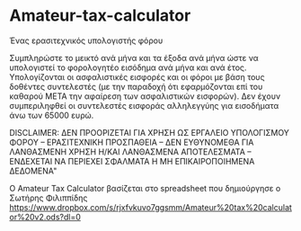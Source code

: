 # Amateur-tax-calculator
Ένας ερασιτεχνικός υπολογιστής φόρου

Συμπληρώστε το μεικτό ανά μήνα και τα έξοδα ανά μήνα ώστε να υπολογιστεί το φορολογητέο εισόδημα ανά μήνα και ανά έτος. 
Υπολογίζονται οι ασφαλιστικές εισφορές και οι φόροι με βάση τους δοθέντες συντελεστές (με την παραδοχή ότι εφαρμόζονται 
επί του καθαρού ΜΕΤΑ την αφαίρεση των ασφαλιστικών εισφορών). 
Δεν έχουν συμπεριληφθεί οι συντελεστές εισφοράς αλληλεγγύης για εισοδήματα άνω των 65000 ευρώ.

DISCLAIMER: ΔΕΝ ΠΡΟΟΡΙΖΕΤΑΙ ΓΙΑ ΧΡΗΣΗ ΩΣ ΕΡΓΑΛΕΙΟ ΥΠΟΛΟΓΙΣΜΟΥ ΦΟΡΟΥ – ΕΡΑΣΙΤΕΧΝΙΚΗ ΠΡΟΣΠΑΘΕΙΑ – 
ΔΕΝ ΕΥΘΥΝΟΜΕΘΑ ΓΙΑ ΛΑΝΘΑΣΜΕΝΗ ΧΡΗΣΗ Η/ΚΑΙ ΛΑΝΘΑΣΜΕΝΑ ΑΠΟΤΕΛΕΣΜΑΤΑ – 
ΕΝΔΕΧΕΤΑΙ ΝΑ ΠΕΡΙΕΧΕΙ ΣΦΑΛΜΑΤΑ Η ΜΗ ΕΠΙΚΑΙΡΟΠΟΙΗΜΕΝΑ ΔΕΔΟΜΕΝΑ"

Ο Amateur Tax Calculator βασίζεται στο spreadsheet που δημιούργησε ο Σωτήρης Φιλιππίδης
https://www.dropbox.com/s/rjxfvkuvo7ggsmm/Amateur%20tax%20calculator%20v2.ods?dl=0
